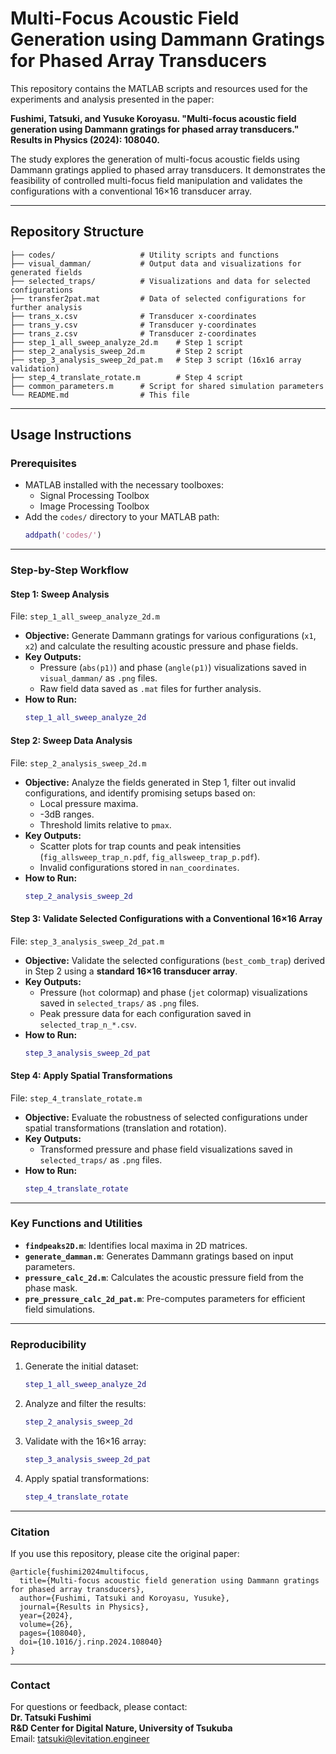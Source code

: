 
# Multi-Focus Acoustic Field Generation using Dammann Gratings for Phased Array Transducers

This repository contains the MATLAB scripts and resources used for the experiments and analysis presented in the paper:

**Fushimi, Tatsuki, and Yusuke Koroyasu. "Multi-focus acoustic field generation using Dammann gratings for phased array transducers." Results in Physics (2024): 108040.**

The study explores the generation of multi-focus acoustic fields using Dammann gratings applied to phased array transducers. It demonstrates the feasibility of controlled multi-focus field manipulation and validates the configurations with a conventional 16×16 transducer array.

---

## Repository Structure

```
├── codes/                   # Utility scripts and functions
├── visual_damman/           # Output data and visualizations for generated fields
├── selected_traps/          # Visualizations and data for selected configurations
├── transfer2pat.mat         # Data of selected configurations for further analysis
├── trans_x.csv              # Transducer x-coordinates
├── trans_y.csv              # Transducer y-coordinates
├── trans_z.csv              # Transducer z-coordinates
├── step_1_all_sweep_analyze_2d.m    # Step 1 script
├── step_2_analysis_sweep_2d.m       # Step 2 script
├── step_3_analysis_sweep_2d_pat.m   # Step 3 script (16x16 array validation)
├── step_4_translate_rotate.m        # Step 4 script
├── common_parameters.m      # Script for shared simulation parameters
└── README.md                # This file
```

---

## Usage Instructions

### Prerequisites

- MATLAB installed with the necessary toolboxes:
  - Signal Processing Toolbox
  - Image Processing Toolbox
- Add the `codes/` directory to your MATLAB path:
  ```matlab
  addpath('codes/')
  ```

---

### Step-by-Step Workflow

#### **Step 1: Sweep Analysis**
File: `step_1_all_sweep_analyze_2d.m`

- **Objective:** Generate Dammann gratings for various configurations (`x1`, `x2`) and calculate the resulting acoustic pressure and phase fields.
- **Key Outputs:**
  - Pressure (`abs(p1)`) and phase (`angle(p1)`) visualizations saved in `visual_damman/` as `.png` files.
  - Raw field data saved as `.mat` files for further analysis.
- **How to Run:**
  ```matlab
  step_1_all_sweep_analyze_2d
  ```

#### **Step 2: Sweep Data Analysis**
File: `step_2_analysis_sweep_2d.m`

- **Objective:** Analyze the fields generated in Step 1, filter out invalid configurations, and identify promising setups based on:
  - Local pressure maxima.
  - -3dB ranges.
  - Threshold limits relative to `pmax`.
- **Key Outputs:**
  - Scatter plots for trap counts and peak intensities (`fig_allsweep_trap_n.pdf`, `fig_allsweep_trap_p.pdf`).
  - Invalid configurations stored in `nan_coordinates`.
- **How to Run:**
  ```matlab
  step_2_analysis_sweep_2d
  ```

#### **Step 3: Validate Selected Configurations with a Conventional 16×16 Array**
File: `step_3_analysis_sweep_2d_pat.m`

- **Objective:** Validate the selected configurations (`best_comb_trap`) derived in Step 2 using a **standard 16×16 transducer array**.
- **Key Outputs:**
  - Pressure (`hot` colormap) and phase (`jet` colormap) visualizations saved in `selected_traps/` as `.png` files.
  - Peak pressure data for each configuration saved in `selected_trap_n_*.csv`.
- **How to Run:**
  ```matlab
  step_3_analysis_sweep_2d_pat
  ```

#### **Step 4: Apply Spatial Transformations**
File: `step_4_translate_rotate.m`

- **Objective:** Evaluate the robustness of selected configurations under spatial transformations (translation and rotation).
- **Key Outputs:**
  - Transformed pressure and phase field visualizations saved in `selected_traps/` as `.png` files.
- **How to Run:**
  ```matlab
  step_4_translate_rotate
  ```

---

### Key Functions and Utilities

- **`findpeaks2D.m`**: Identifies local maxima in 2D matrices.
- **`generate_damman.m`**: Generates Dammann gratings based on input parameters.
- **`pressure_calc_2d.m`**: Calculates the acoustic pressure field from the phase mask.
- **`pre_pressure_calc_2d_pat.m`**: Pre-computes parameters for efficient field simulations.

---

### Reproducibility

1. Generate the initial dataset:
   ```matlab
   step_1_all_sweep_analyze_2d
   ```
2. Analyze and filter the results:
   ```matlab
   step_2_analysis_sweep_2d
   ```
3. Validate with the 16×16 array:
   ```matlab
   step_3_analysis_sweep_2d_pat
   ```
4. Apply spatial transformations:
   ```matlab
   step_4_translate_rotate
   ```

---

### Citation

If you use this repository, please cite the original paper:

```
@article{fushimi2024multifocus,
  title={Multi-focus acoustic field generation using Dammann gratings for phased array transducers},
  author={Fushimi, Tatsuki and Koroyasu, Yusuke},
  journal={Results in Physics},
  year={2024},
  volume={26},
  pages={108040},
  doi={10.1016/j.rinp.2024.108040}
}
```

---

### Contact

For questions or feedback, please contact:  
**Dr. Tatsuki Fushimi**  
**R&D Center for Digital Nature, University of Tsukuba**  
Email: tatsuki@levitation.engineer
